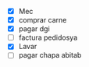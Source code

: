 - [x] Mec
- [x] comprar carne
- [x] pagar dgi
- [ ] factura pedidosya
- [x] Lavar
- [ ] pagar chapa abitab